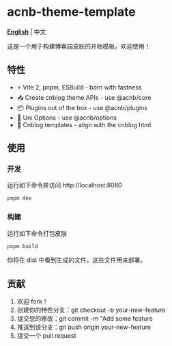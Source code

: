 # acnb-theme-template

**[English](./README.md)** | 中文

这是一个用于构建博客园皮肤的开始模板，欢迎使用！

## 特性

- ⚡️ Vite 2, pnpm, ESBuild - born with fastness
- 📥 Create cnblog theme APIs - use @acnb/core
- 📦 Plugins out of the box - use @acnb/plugins
- 🔨 Uni Options - use @acnb/options
- 🌄 Cnblog templates - align with the cnblog html

## 使用

### 开发

运行如下命令并访问 http://localhost:8080

```bash
pnpm dev
```

### 构建

运行如下命令打包皮肤

```bash
pnpm build
```

你将在 dist 中看到生成的文件，这些文件用来部署。

## 贡献

1. 欢迎 fork！
2. 创建你的特性分支：git checkout -b your-new-feature
3. 提交您的修改：git commit -m "Add some feature
4. 推送到该分支：git push origin your-new-feature
5. 提交一个 pull request
